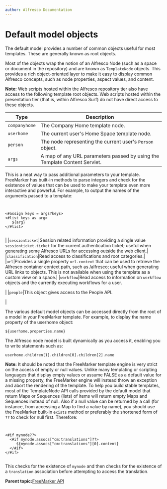 ```yaml
---
author: Alfresco Documentation
---
```


# Default model objects

The default model provides a number of common objects useful for most templates. These are generally known as root objects.

Most of the objects wrap the notion of an Alfresco Node \(such as a space or document in the repository\) and are known as `TemplateNode` objects. This provides a rich object-oriented layer to make it easy to display common Alfresco concepts, such as node properties, aspect values, and content.

**Note:** Web scripts hosted within the Alfresco repository tier also have access to the following template root objects. Web scripts hosted within the presentation tier \(that is, within Alfresco Surf\) do not have direct access to these objects.

|Type|Description|
|----|-----------|
|`companyhome`|The Company Home template node.|
|`userhome`|The current user's Home Space template node.|
|`person`|The node representing the current user's `Person` object.|
|`args`|A map of any URL parameters passed by using the Template Content Servlet.

This is a neat way to pass additional parameters to your template. FreeMarker has built-in methods to parse integers and check for the existence of values that can be used to make your template even more interactive and powerful. For example, to output the names of the arguments passed to a template:

```

            
<#assign keys = args?keys>
<#list keys as arg>      
   ${arg}
</#list>


```

|
|`sessionticket`|Session related information providing a single value `sessionticket.ticket` for the current authentication ticket; useful when generating some Alfresco URLs for accessing outside the web client.|
|`classification`|Read access to classifications and root categories.|
|`url`|Provides a single property `url.context` that can be used to retrieve the Alfresco container context path, such as /alfresco; useful when generating URL links to objects. This is not available when using the template as a custom view on a space.|
|`workflow`|Read access to information on `workflow` objects and the currently executing workflows for a user.

|
|`people`|This object gives access to the People API.

|

The various default model objects can be accessed directly from the root of a model in your FreeMarker template. For example, to display the name property of the userhome object:

```
${userhome.properties.name}
```

The Alfresco node model is built dynamically as you access it, enabling you to write statements such as:

```
userhome.children[1].children[0].children[2].name
```

**Note:** It should be noted that the FreeMarker template engine is very strict on the access of empty or null values. Unlike many templating or scripting languages that display empty values or assume FALSE as a default value for a missing property, the FreeMarker engine will instead throw an exception and abort the rendering of the template. To help you build stable templates, most of the TemplateNode API calls provided by the default model that return Maps or Sequences \(lists\) of items will return empty Maps and Sequences instead of null. Also if a null value can be returned by a call \(for instance, from accessing a Map to find a value by name\), you should use the FreeMarker built-in `exists` method or preferably the shortened form of `??` to check for null first. Therefore:

```


<#if mynode??>
  <#if mynode.assocs["cm:translations"]??>
     ${mynode.assocs["cm:translations"][0].content}
  </#if>
</#if>


```

This checks for the existence of `mynode` and then checks for the existence of a `translation` association before attempting to access the translation.

**Parent topic:**[FreeMarker API](../references/API-FreeMarker-intro.md)


